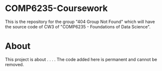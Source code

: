 # COMP6235-Coursework
This is the repository for the group "404 Group Not Found" which will have the source code of CW3 of "COMP6235 - Foundations of Data Science".

# About
This project is about . . . . The code added here is permanent and cannot be removed. 
